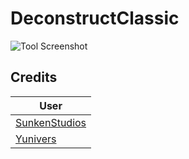 # DeconstructClassic

![Tool Screenshot](https://i.imgur.com/L87CrMs.png)

## Credits
|User|
|--|
| [SunkenStudios](https://github.com/SunkenStudios)|
| [Yunivers](https://github.com/AITYunivers)|
